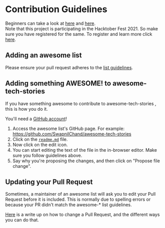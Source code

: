 # Contribution Guidelines
Beginners can take a look at [here](https://guides.github.com) and [here](https://www.freecodecamp.org/news/the-beginners-guide-to-git-github).<br>
Note that this project is participating in the Hacktober Fest 2021. So make sure you have registered for the same. To register and learn more click [here](https://hacktoberfest.digitalocean.com/resources/participation).

## Adding an awesome list
Please ensure your pull request adheres to the [list guidelines](pull_request_template.md).

## Adding something AWESOME! to awesome-tech-stories
If you have something awesome to contribute to awesome-tech-stories , this is how you do it.

You'll need a [GitHub account](https://github.com/join)!

1. Access the awesome list's GitHub page. For example: https://github.com/SwapnilChand/awesome-tech-stories 
2. Click on the [`readme.md`](https://github.com/SwapnilChand/awesome-tech-stories/blob/main/README.md) file.
3. Now click on the edit icon. 
4. You can start editing the text of the file in the in-browser editor. Make sure you follow guidelines above. 
5. Say why you're proposing the changes, and then click on "Propose file change".

## Updating your Pull Request

Sometimes, a maintainer of an awesome list will ask you to edit your Pull Request before it is included. This is normally due to spelling errors or because your PR didn't match the awesome-* list guidelines.

[Here](https://github.com/RichardLitt/knowledge/blob/master/github/amending-a-commit-guide.md) is a write up on how to change a Pull Request, and the different ways you can do that.

